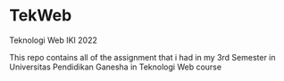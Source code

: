# TekWeb
Teknologi Web IKI 2022

This repo contains all of the assignment that i had in my 3rd Semester in Universitas Pendidikan Ganesha in Teknologi Web course 
